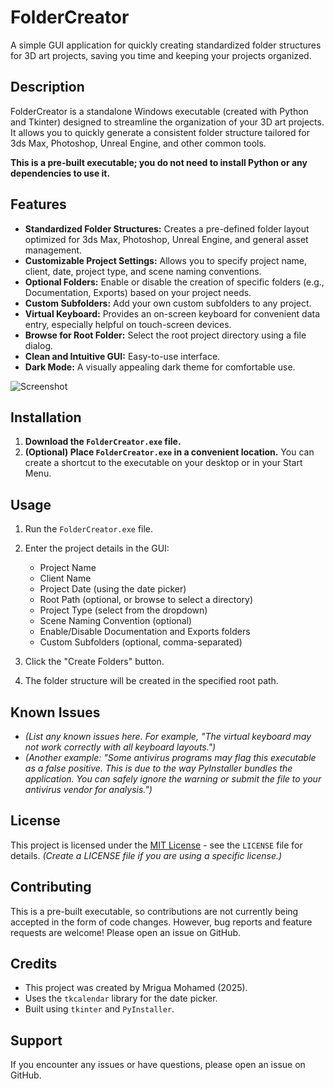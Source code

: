 # FolderCreator

A simple GUI application for quickly creating standardized folder structures for 3D art projects, saving you time and keeping your projects organized.

## Description

FolderCreator is a standalone Windows executable (created with Python and Tkinter) designed to streamline the organization of your 3D art projects. It allows you to quickly generate a consistent folder structure tailored for 3ds Max, Photoshop, Unreal Engine, and other common tools.

**This is a pre-built executable; you do not need to install Python or any dependencies to use it.**

## Features

*   **Standardized Folder Structures:** Creates a pre-defined folder layout optimized for 3ds Max, Photoshop, Unreal Engine, and general asset management.
*   **Customizable Project Settings:** Allows you to specify project name, client, date, project type, and scene naming conventions.
*   **Optional Folders:** Enable or disable the creation of specific folders (e.g., Documentation, Exports) based on your project needs.
*   **Custom Subfolders:** Add your own custom subfolders to any project.
*   **Virtual Keyboard:** Provides an on-screen keyboard for convenient data entry, especially helpful on touch-screen devices.
*   **Browse for Root Folder:** Select the root project directory using a file dialog.
*   **Clean and Intuitive GUI:** Easy-to-use interface.
*   **Dark Mode:** A visually appealing dark theme for comfortable use.


![Screenshot](https://github.com/user-attachments/assets/72629ba9-1cd1-4b06-bf69-b53911a14761)
## Installation

1.  **Download the `FolderCreator.exe` file.**
2.  **(Optional) Place `FolderCreator.exe` in a convenient location.**  You can create a shortcut to the executable on your desktop or in your Start Menu.

## Usage

1.  Run the `FolderCreator.exe` file.
2.  Enter the project details in the GUI:

    *   Project Name
    *   Client Name
    *   Project Date (using the date picker)
    *   Root Path (optional, or browse to select a directory)
    *   Project Type (select from the dropdown)
    *   Scene Naming Convention (optional)
    *   Enable/Disable Documentation and Exports folders
    *   Custom Subfolders (optional, comma-separated)
3.  Click the "Create Folders" button.
4.  The folder structure will be created in the specified root path.

## Known Issues

*   *(List any known issues here. For example, "The virtual keyboard may not work correctly with all keyboard layouts.")*
*   *(Another example: "Some antivirus programs may flag this executable as a false positive. This is due to the way PyInstaller bundles the application. You can safely ignore the warning or submit the file to your antivirus vendor for analysis.")*

## License

This project is licensed under the [MIT License](LICENSE) - see the `LICENSE` file for details.  *(Create a LICENSE file if you are using a specific license.)*

## Contributing

This is a pre-built executable, so contributions are not currently being accepted in the form of code changes. However, bug reports and feature requests are welcome! Please open an issue on GitHub.

## Credits

*   This project was created by Mrigua Mohamed (2025).
*   Uses the `tkcalendar` library for the date picker.
*   Built using `tkinter` and `PyInstaller`.

## Support

If you encounter any issues or have questions, please open an issue on GitHub.
